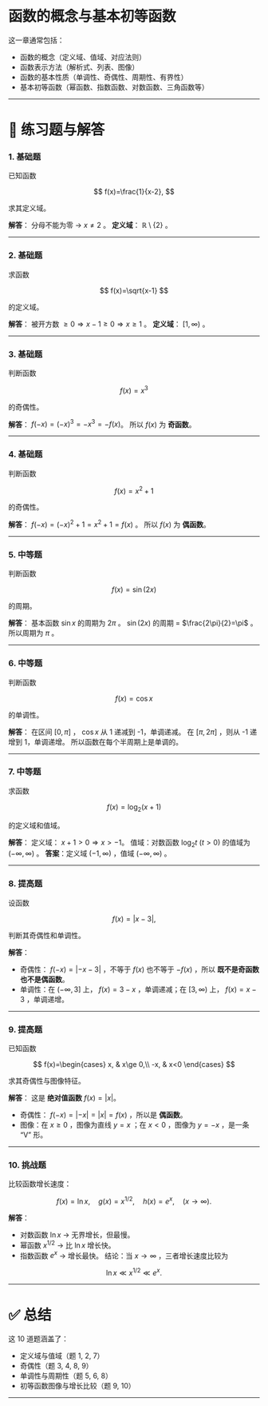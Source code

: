 # **函数的概念与基本初等函数** 
这一章通常包括：

* 函数的概念（定义域、值域、对应法则）
* 函数表示方法（解析式、列表、图像）
* 函数的基本性质（单调性、奇偶性、周期性、有界性）
* 基本初等函数（幂函数、指数函数、对数函数、三角函数等）

---

# 📘 练习题与解答

### 1. 基础题

已知函数

$$
f(x)=\frac{1}{x-2},
$$

求其定义域。

**解答**：
分母不能为零 → $x\ne 2$ 。
**定义域**： $\mathbb{R}\setminus\{2\}$ 。

---

### 2. 基础题

求函数

$$
f(x)=\sqrt{x-1}
$$

的定义域。

**解答**：
被开方数 $\ge 0 \Rightarrow x-1\ge 0 \Rightarrow x\ge 1$ 。
**定义域**： $[1,\infty)$ 。

---

### 3. 基础题

判断函数

$$
f(x)=x^3
$$

的奇偶性。

**解答**：
$f(-x)=(-x)^3=-x^3=-f(x)$。
所以 $f(x)$ 为 **奇函数**。

---

### 4. 基础题

判断函数

$$
f(x)=x^2+1
$$

的奇偶性。

**解答**：
$f(-x)=(-x)^2+1=x^2+1=f(x)$ 。
所以 $f(x)$ 为 **偶函数**。

---

### 5. 中等题

判断函数

$$
f(x)=\sin(2x)
$$

的周期。

**解答**：
基本函数 $\sin x$ 的周期为 $2\pi$ 。
$\sin(2x)$ 的周期 = $\frac{2\pi}{2}=\pi$ 。
所以周期为 $\pi$ 。

---

### 6. 中等题

判断函数

$$
f(x)=\cos x
$$

的单调性。

**解答**：
在区间 $[0,\pi]$ ， $\cos x$ 从 1 递减到 -1，单调递减。
在 $[\pi,2\pi]$ ，则从 -1 递增到 1，单调递增。
所以函数在每个半周期上是单调的。

---

### 7. 中等题

求函数

$$
f(x)=\log_2(x+1)
$$

的定义域和值域。

**解答**：
定义域： $x+1>0 \Rightarrow x>-1$。
值域：对数函数 $\log_2 t$  ($t>0$) 的值域为 $(-\infty, \infty)$ 。
**答案**：定义域 $(-1,\infty)$ ，值域 $(-\infty, \infty)$ 。

---

### 8. 提高题

设函数

$$
f(x)=|x-3|,
$$

判断其奇偶性和单调性。

**解答**：

* 奇偶性： $f(-x)=|-x-3|$ ，不等于 $f(x)$ 也不等于 $-f(x)$ ，所以 **既不是奇函数也不是偶函数**。
* 单调性：在 $(-\infty,3]$ 上， $f(x)=3-x$ ，单调递减；在 $[3,\infty)$ 上， $f(x)=x-3$ ，单调递增。

---

### 9. 提高题

已知函数

$$
f(x)=\begin{cases}
x, & x\ge 0,\\
-x, & x<0
\end{cases}
$$

求其奇偶性与图像特征。

**解答**：
这是 **绝对值函数** $f(x)=|x|$。

* 奇偶性： $f(-x)=|-x|=|x|=f(x)$ ，所以是 **偶函数**。
* 图像：在 $x\ge 0$ ，图像为直线 $y=x$ ；在 $x<0$ ，图像为 $y=-x$ ，是一条 “V” 形。

---

### 10. 挑战题

比较函数增长速度：

$$
f(x)=\ln x, \quad g(x)=x^{1/2}, \quad h(x)=e^x, \quad (x\to \infty).
$$

**解答**：

* 对数函数 $\ln x$ → 无界增长，但最慢。
* 幂函数 $x^{1/2}$ → 比 $\ln x$ 增长快。
* 指数函数 $e^x$ → 增长最快。
  结论：当 $x\to \infty$ ，三者增长速度比较为

$$
\ln x \ll x^{1/2} \ll e^x.
$$

---

# ✅ 总结

这 10 道题涵盖了：

* 定义域与值域（题 1, 2, 7）
* 奇偶性（题 3, 4, 8, 9）
* 单调性与周期性（题 5, 6, 8）
* 初等函数图像与增长比较（题 9, 10）

---


